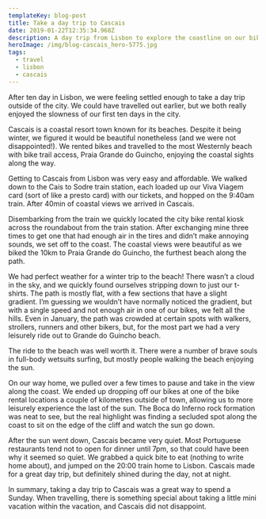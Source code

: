 ```yaml
---
templateKey: blog-post
title: Take a day trip to Cascais
date: 2019-01-22T12:35:34.968Z
description: A day trip from Lisbon to explore the coastline on our bikes
heroImage: /img/blog-cascais_hero-5775.jpg
tags:
  - travel
  - lisbon
  - cascais
---
```

After ten day in Lisbon, we were feeling settled enough to take a day trip outside of the city. We could have travelled out earlier, but we both really enjoyed the slowness of our first ten days in the city. 



Cascais is a coastal resort town known for its beaches. Despite it being winter, we figured it would be beautiful nonetheless (and we were not disappointed!). We rented bikes and travelled  to the most Westernly beach with bike trail access, Praia Grande do Guincho, enjoying the coastal sights along the way. 



Getting to Cascais from Lisbon was very easy and affordable. We walked down to the Cais to Sodre train station, each loaded up our Viva Viagem card (sort of like a presto card) with our tickets, and hopped on the 9:40am train. After 40min of coastal views we arrived in Cascais. 



Disembarking from the train we quickly located the city bike rental kiosk across the roundabout from the train station. After exchanging mine three times to get one that had enough air in the tires and didn’t make annoying sounds, we set off to the coast. The coastal views were beautiful as we biked the 10km to Praia Grande do Guincho, the furthest beach along the path.

We had perfect weather for a winter trip to the beach! There wasn’t a cloud in the sky, and we quickly found ourselves stripping down to just our t-shirts. The path is mostly flat, with a few sections that have a slight gradient. I’m guessing we wouldn’t have normally noticed the gradient, but with a single speed and not enough air in one of our bikes, we felt all the hills. Even in January, the path was crowded at certain spots with walkers, strollers, runners and other bikers, but, for the most part we had a very leisurely ride out to Grande do Guincho beach.

The ride to the beach was well worth it. There were a number of brave souls in full-body wetsuits surfing, but mostly people walking the beach enjoying the sun.

On our way home, we pulled over a few times to pause and take in the view along the coast. We ended up dropping off our bikes at one of the bike rental locations a couple of kilometres outside of town, allowing us to more leisurely experience the last of the sun. The Boca do Inferno rock formation was neat to see, but the real highlight was finding a secluded spot along the coast to sit on the edge of the cliff and watch the sun go down.

After the sun went down, Cascais became very quiet. Most Portuguese restaurants tend not to open for dinner until 7pm, so that could have been why it seemed so quiet. We grabbed a quick bite to eat (nothing to write home about), and jumped on the 20:00 train home to Lisbon. Cascais made for a great day trip, but definitely shined during the day, not at night. 

In summary, taking a day trip to Cascais was a great way to spend a Sunday. When travelling, there is something special about taking a little mini vacation within the vacation, and Cascais did not disappoint.
